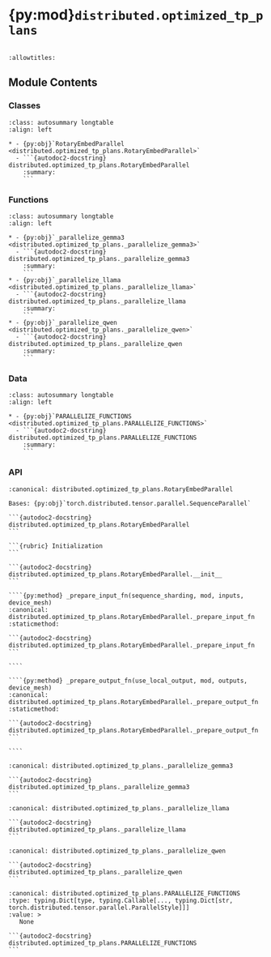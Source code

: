 # {py:mod}`distributed.optimized_tp_plans`

```{py:module} distributed.optimized_tp_plans
```

```{autodoc2-docstring} distributed.optimized_tp_plans
:allowtitles:
```

## Module Contents

### Classes

````{list-table}
:class: autosummary longtable
:align: left

* - {py:obj}`RotaryEmbedParallel <distributed.optimized_tp_plans.RotaryEmbedParallel>`
  - ```{autodoc2-docstring} distributed.optimized_tp_plans.RotaryEmbedParallel
    :summary:
    ```
````

### Functions

````{list-table}
:class: autosummary longtable
:align: left

* - {py:obj}`_parallelize_gemma3 <distributed.optimized_tp_plans._parallelize_gemma3>`
  - ```{autodoc2-docstring} distributed.optimized_tp_plans._parallelize_gemma3
    :summary:
    ```
* - {py:obj}`_parallelize_llama <distributed.optimized_tp_plans._parallelize_llama>`
  - ```{autodoc2-docstring} distributed.optimized_tp_plans._parallelize_llama
    :summary:
    ```
* - {py:obj}`_parallelize_qwen <distributed.optimized_tp_plans._parallelize_qwen>`
  - ```{autodoc2-docstring} distributed.optimized_tp_plans._parallelize_qwen
    :summary:
    ```
````

### Data

````{list-table}
:class: autosummary longtable
:align: left

* - {py:obj}`PARALLELIZE_FUNCTIONS <distributed.optimized_tp_plans.PARALLELIZE_FUNCTIONS>`
  - ```{autodoc2-docstring} distributed.optimized_tp_plans.PARALLELIZE_FUNCTIONS
    :summary:
    ```
````

### API

`````{py:class} RotaryEmbedParallel(*, sequence_dim: int = 1, use_local_output: bool = False)
:canonical: distributed.optimized_tp_plans.RotaryEmbedParallel

Bases: {py:obj}`torch.distributed.tensor.parallel.SequenceParallel`

```{autodoc2-docstring} distributed.optimized_tp_plans.RotaryEmbedParallel
```

```{rubric} Initialization
```

```{autodoc2-docstring} distributed.optimized_tp_plans.RotaryEmbedParallel.__init__
```

````{py:method} _prepare_input_fn(sequence_sharding, mod, inputs, device_mesh)
:canonical: distributed.optimized_tp_plans.RotaryEmbedParallel._prepare_input_fn
:staticmethod:

```{autodoc2-docstring} distributed.optimized_tp_plans.RotaryEmbedParallel._prepare_input_fn
```

````

````{py:method} _prepare_output_fn(use_local_output, mod, outputs, device_mesh)
:canonical: distributed.optimized_tp_plans.RotaryEmbedParallel._prepare_output_fn
:staticmethod:

```{autodoc2-docstring} distributed.optimized_tp_plans.RotaryEmbedParallel._prepare_output_fn
```

````

`````

````{py:function} _parallelize_gemma3(model: typing.Union[transformers.models.gemma3.modeling_gemma3.Gemma3ForCausalLM, transformers.models.gemma3.modeling_gemma3.Gemma3ForConditionalGeneration], sequence_parallel: bool = False)
:canonical: distributed.optimized_tp_plans._parallelize_gemma3

```{autodoc2-docstring} distributed.optimized_tp_plans._parallelize_gemma3
```
````

````{py:function} _parallelize_llama(model: transformers.models.llama.modeling_llama.LlamaForCausalLM, sequence_parallel: bool = False)
:canonical: distributed.optimized_tp_plans._parallelize_llama

```{autodoc2-docstring} distributed.optimized_tp_plans._parallelize_llama
```
````

````{py:function} _parallelize_qwen(model: typing.Union[transformers.models.qwen2.modeling_qwen2.Qwen2ForCausalLM, transformers.models.qwen3.modeling_qwen3.Qwen3ForCausalLM], sequence_parallel: bool = False)
:canonical: distributed.optimized_tp_plans._parallelize_qwen

```{autodoc2-docstring} distributed.optimized_tp_plans._parallelize_qwen
```
````

````{py:data} PARALLELIZE_FUNCTIONS
:canonical: distributed.optimized_tp_plans.PARALLELIZE_FUNCTIONS
:type: typing.Dict[type, typing.Callable[..., typing.Dict[str, torch.distributed.tensor.parallel.ParallelStyle]]]
:value: >
   None

```{autodoc2-docstring} distributed.optimized_tp_plans.PARALLELIZE_FUNCTIONS
```

````
